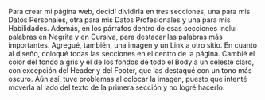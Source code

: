Para crear mi página web, decidí dividirla en tres secciones, una para mis Datos Personales, otra para mis Datos Profesionales y una para mis Habilidades. Además, en los párrafos dentro de esas secciones incluí palabras en Negrita y en Cursiva, para destacar las palabras más importantes.
Agregué, también, una imagen y un Link a otro sitio.
En cuanto al diseño, coloqué todas las secciones en el centro de la página. Cambié el color del fondo a gris y el de los fondos de todo el Body a un celeste claro, con excepción del Header y del Footer, que las destaqué con un tono más oscuro.
Aún así, tuve problemas al colocar la imagen, puesto que intenté moverla al lado del texto de la primera sección y no logré hacerlo.